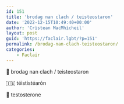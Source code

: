 ```yaml
---
id: 151
title: 'brodag nan clach / teisteostaron'
date: '2022-12-15T10:49:40+00:00'
author: 'Crìstean MacMhìcheil'
layout: post
guid: 'https://faclair.lgbt/?p=151'
permalink: /brodag-nan-clach-teisteostaron/
categories:
    - Faclair
---
```


&#x1f3f4;&#xe0067;&#xe0062;&#xe0073;&#xe0063;&#xe0074;&#xe007f; brodag nan clach / teisteostaron

&#x1f1ee;&#x1f1ea; téististéarón

&#x1f3f4;&#xe0067;&#xe0062;&#xe0065;&#xe006e;&#xe0067;&#xe007f; testosterone